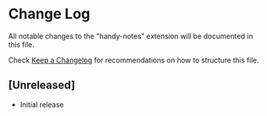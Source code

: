 # Change Log

All notable changes to the "handy-notes" extension will be documented in this file.

Check [Keep a Changelog](http://keepachangelog.com/) for recommendations on how to structure this file.

## [Unreleased]

- Initial release